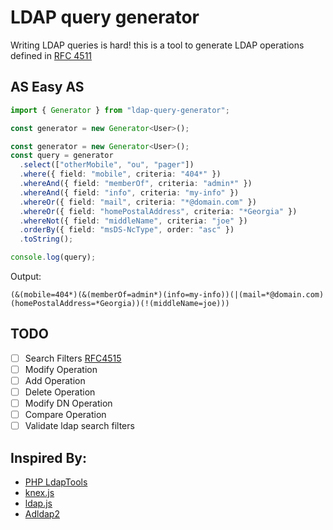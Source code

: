 # LDAP query generator

Writing LDAP queries is hard!
this is a tool to generate LDAP operations defined in [RFC 4511](https://tools.ietf.org/html/rfc4511)

## AS Easy AS

```ts
import { Generator } from "ldap-query-generator";

const generator = new Generator<User>();

const generator = new Generator<User>();
const query = generator
  .select(["otherMobile", "ou", "pager"])
  .where({ field: "mobile", criteria: "404*" })
  .whereAnd({ field: "memberOf", criteria: "admin*" })
  .whereAnd({ field: "info", criteria: "my-info" })
  .whereOr({ field: "mail", criteria: "*@domain.com" })
  .whereOr({ field: "homePostalAddress", criteria: "*Georgia" })
  .whereNot({ field: "middleName", criteria: "joe" })
  .orderBy({ field: "msDS-NcType", order: "asc" })
  .toString();

console.log(query);
```

Output:

```
(&(mobile=404*)(&(memberOf=admin*)(info=my-info))(|(mail=*@domain.com)(homePostalAddress=*Georgia))(!(middleName=joe)))
```

## TODO

- [ ] Search Filters [RFC4515](https://tools.ietf.org/html/rfc4515)
- [ ] Modify Operation
- [ ] Add Operation
- [ ] Delete Operation
- [ ] Modify DN Operation
- [ ] Compare Operation
- [ ] Validate ldap search filters

## Inspired By:

- [PHP LdapTools](http://www.phpldaptools.com/tutorials/Building-LDAP-Queries/)
- [knex.js](http://knexjs.org/)
- [ldap.js](http://ldapjs.org/filters.html)
- [Adldap2](https://github.com/Adldap2/Adldap2)
